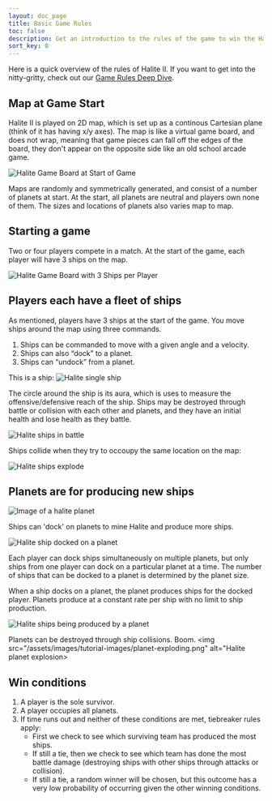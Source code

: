 ```yaml
---
layout: doc_page
title: Basic Game Rules
toc: false
description: Get an introduction to the rules of the game to win the Halite AI Programming Challenge.
sort_key: 0
---
```

Here is a quick overview of the rules of Halite II. If you want to get into the nitty-gritty, check out our [Game Rules Deep Dive][Deep Dive].

## Map at Game Start
Halite II is played on 2D map, which is set up as a continous Cartesian plane (think of it has having x/y axes). The map is like a virtual game board, and does not wrap, meaning that game pieces can fall off the edges of the board, they don't appear on the opposite side like an old school arcade game.

<img src="" alt="Halite Game Board at Start of Game">

Maps are randomly and symmetrically generated, and consist of a number of planets at start. At the start, all planets are neutral and players own none of them. The sizes and locations of planets also varies map to map.

## Starting a game
Two or four players compete in a match. 
At the start of the game, each player will have 3 ships on the map.

<img src="" alt="Halite Game Board with 3 Ships per Player">

## Players each have a fleet of ships

As mentioned, players have 3 ships at the start of the game. You move ships around the map using three commands.
1. Ships can be commanded to move with a given angle and a velocity.
2. Ships can also “dock” to  a planet.
3. Ships can “undock” from a planet.

This is a ship:
<img src="" alt="Halite single ship">

The circle around the ship is its aura, which is uses to measure the offensive/defensive reach of the ship. Ships may be destroyed through battle or collision with each other and planets, and they have an initial health and lose health as they battle.

<img src="" alt="Halite ships in battle">

Ships collide when they try to occoupy the same location on the map:

<img src="" alt="Halite ships explode">

## Planets are for producing new ships

<img src="/assets/images/tutorial-images/orange-planet.png" alt="Image of a halite planet">

Ships can 'dock' on planets to mine Halite and produce more ships.

<img src="/assets/images/tutorial-images/final-composite.png" alt="Halite ship docked on a planet">

Each player can dock ships simultaneously on multiple planets, but only ships from one player can dock on a particular planet at a time. The number of ships that can be docked to a planet is determined by the planet size.

When a ship docks on a planet, the planet produces ships for the docked player. Planets produce at a constant rate per ship with no limit to ship production.

<img src="" alt="Halite ships being produced by a planet">

Planets can be destroyed through ship collisions. Boom.
<img src="/assets/images/tutorial-images/planet-exploding.png" alt="Halite planet explosion>

## Win conditions
1. A player is the sole survivor.
2. A player occupies all planets.
3. If time runs out and neither of these conditions are met, tiebreaker rules apply:
    - First we check to see which surviving team has produced the most ships.
    - If still a tie, then we check to see which team has done the most battle damage (destroying ships with other ships through attacks or collision).
    - If still a tie, a random winner will be chosen, but this outcome has a very low probability of occurring given the other winning conditions.

[Deep Dive]: /learn-programming-challenge/game-rules/game-rules-deep-dive